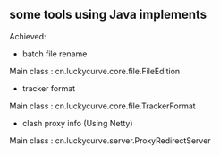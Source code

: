 ## some tools using Java implements

Achieved:

* batch file rename

Main class : cn.luckycurve.core.file.FileEdition

* tracker format

Main class : cn.luckycurve.core.file.TrackerFormat

* clash proxy info (Using Netty)

Main class : cn.luckycurve.server.ProxyRedirectServer